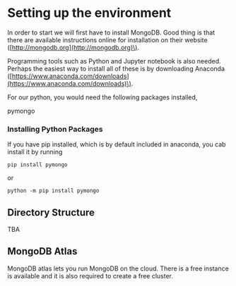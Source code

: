 # Setting up the environment

In order to start we will first have to install MongoDB. Good thing is that there are available instructions online for installation on their website \([http://mongodb.org](http://mongodb.org)\).

Programming tools such as Python and Jupyter notebook is also needed. Perhaps the easiest way to install all of these is by downloading Anaconda \([https://www.anaconda.com/downloads](https://www.anaconda.com/downloads)\).

For our python, you would need the following packages installed,

pymongo

### Installing Python Packages

If you have pip installed, which is by default included in anaconda, you cab install it by running 

`pip install pymongo `

or 

`python -m pip install pymongo`

## Directory Structure

TBA

## MongoDB Atlas

MongoDB atlas lets you run MongoDB on the cloud. There is a free instance is available and it is also required to create a free cluster.


